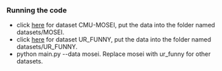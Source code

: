 ### Running the code
+ click [here](https://drive.google.com/file/d/1cCdYANI4gfBr0EuVEQ5zhwoU-ZKcU4A6/view?usp=sharing) for dataset CMU-MOSEI, put the data into the folder named datasets/MOSEI.
+ click [here](https://drive.google.com/file/d/1Jci6uYSJRFjx-YUF04epQzWI-zMFTL5j/view?usp=sharing) for dataset UR_FUNNY,  put the data into the folder named datasets/UR_FUNNY.
+ python main.py --data mosei. Replace mosei with ur_funny for other datasets.
